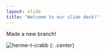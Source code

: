 ```yaml
---
layout: slide
title: "Welcome to our slide deck!"
---
```


Made a new branch!

![herme-t-crabb](https://octodex.github.com/images/herme-t-crabb.png)
{: .center}
